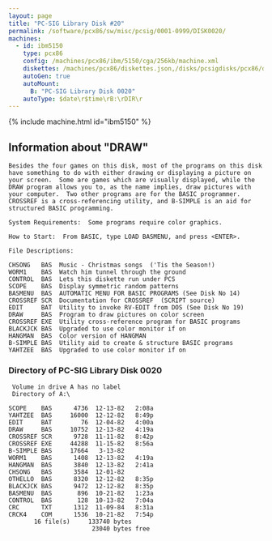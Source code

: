 ```yaml
---
layout: page
title: "PC-SIG Library Disk #20"
permalink: /software/pcx86/sw/misc/pcsig/0001-0999/DISK0020/
machines:
  - id: ibm5150
    type: pcx86
    config: /machines/pcx86/ibm/5150/cga/256kb/machine.xml
    diskettes: /machines/pcx86/diskettes.json,/disks/pcsigdisks/pcx86/diskettes.json
    autoGen: true
    autoMount:
      B: "PC-SIG Library Disk 0020"
    autoType: $date\r$time\rB:\rDIR\r
---
```


{% include machine.html id="ibm5150" %}

## Information about "DRAW"

    Besides the four games on this disk, most of the programs on this disk
    have something to do with either drawing or displaying a picture on
    your screen.  Some are games which are visually displayed, while the
    DRAW program allows you to, as the name implies, draw pictures with
    your computer.  Two other programs are for the BASIC programmer.
    CROSSREF is a cross-referencing utility, and B-SIMPLE is an aid for
    structured BASIC programming.
    
    System Requirements:  Some programs require color graphics.
    
    How to Start:  From BASIC, type LOAD BASMENU, and press <ENTER>.
    
    File Descriptions:
    
    CHSONG   BAS  Music - Christmas songs  ('Tis the Season!)
    WORM1    BAS  Watch him tunnel through the ground
    CONTROL  BAS  Lets this diskette run under PCS
    SCOPE    BAS  Display symmetric random patterns
    BASMENU  BAS  AUTOMATIC MENU FOR BASIC PROGRAMS (See Disk No 14)
    CROSSREF SCR  Documentation for CROSSREF  (SCRIPT source)
    EDIT     BAT  Utility to invoke RV-EDIT from DOS (See Disk No 19)
    DRAW     BAS  Program to draw pictures on color screen
    CROSSREF EXE  Utility cross-reference program for BASIC programs
    BLACKJCK BAS  Upgraded to use color monitor if on
    HANGMAN  BAS  Color version of HANGMAN
    B-SIMPLE BAS  Utility aid to create & structure BASIC programs
    YAHTZEE  BAS  Upgraded to use color monitor if on

### Directory of PC-SIG Library Disk 0020

     Volume in drive A has no label
     Directory of A:\

    SCOPE    BAS      4736  12-13-82   2:08a
    YAHTZEE  BAS     16000  12-12-82   8:49p
    EDIT     BAT        76  12-04-82   4:00a
    DRAW     BAS     10752  12-13-82   4:19a
    CROSSREF SCR      9728  11-11-82   8:42p
    CROSSREF EXE     44288  11-15-82   8:56a
    B-SIMPLE BAS     17664   3-13-82
    WORM1    BAS      1408  12-13-82   4:19a
    HANGMAN  BAS      3840  12-13-82   2:41a
    CHSONG   BAS      3584  12-01-82
    OTHELLO  BAS      8320  12-12-82   8:35p
    BLACKJCK BAS      9472  12-12-82   8:35p
    BASMENU  BAS       896  10-21-82   1:23a
    CONTROL  BAS       128  10-13-82   7:04a
    CRC      TXT      1312  11-09-84   8:31a
    CRCK4    COM      1536  10-21-82   7:54p
           16 file(s)     133740 bytes
                           23040 bytes free
